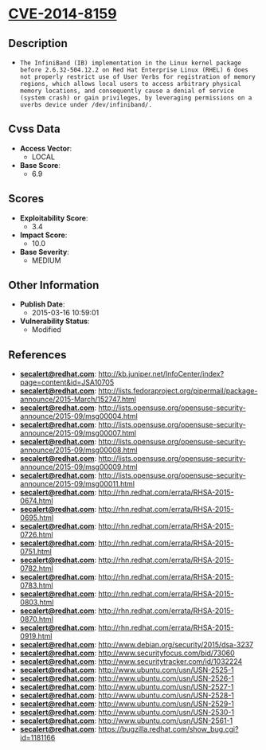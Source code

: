 
# [CVE-2014-8159](https://cve.mitre.org/cgi-bin/cvename.cgi?name=CVE-2014-8159)

## Description

- `The InfiniBand (IB) implementation in the Linux kernel package before 2.6.32-504.12.2 on Red Hat Enterprise Linux (RHEL) 6 does not properly restrict use of User Verbs for registration of memory regions, which allows local users to access arbitrary physical memory locations, and consequently cause a denial of service (system crash) or gain privileges, by leveraging permissions on a uverbs device under /dev/infiniband/.`

## Cvss Data

- **Access Vector**:
  - LOCAL
- **Base Score**:
  - 6.9

## Scores

- **Exploitability Score**:
  - 3.4
- **Impact Score**:
  - 10.0
- **Base Severity**:
  - MEDIUM

## Other Information

- **Publish Date**:
  - 2015-03-16 10:59:01
- **Vulnerability Status**:
  - Modified

## References

- **secalert@redhat.com**: http://kb.juniper.net/InfoCenter/index?page=content&id=JSA10705
- **secalert@redhat.com**: http://lists.fedoraproject.org/pipermail/package-announce/2015-March/152747.html
- **secalert@redhat.com**: http://lists.opensuse.org/opensuse-security-announce/2015-09/msg00004.html
- **secalert@redhat.com**: http://lists.opensuse.org/opensuse-security-announce/2015-09/msg00007.html
- **secalert@redhat.com**: http://lists.opensuse.org/opensuse-security-announce/2015-09/msg00008.html
- **secalert@redhat.com**: http://lists.opensuse.org/opensuse-security-announce/2015-09/msg00009.html
- **secalert@redhat.com**: http://lists.opensuse.org/opensuse-security-announce/2015-09/msg00011.html
- **secalert@redhat.com**: http://rhn.redhat.com/errata/RHSA-2015-0674.html
- **secalert@redhat.com**: http://rhn.redhat.com/errata/RHSA-2015-0695.html
- **secalert@redhat.com**: http://rhn.redhat.com/errata/RHSA-2015-0726.html
- **secalert@redhat.com**: http://rhn.redhat.com/errata/RHSA-2015-0751.html
- **secalert@redhat.com**: http://rhn.redhat.com/errata/RHSA-2015-0782.html
- **secalert@redhat.com**: http://rhn.redhat.com/errata/RHSA-2015-0783.html
- **secalert@redhat.com**: http://rhn.redhat.com/errata/RHSA-2015-0803.html
- **secalert@redhat.com**: http://rhn.redhat.com/errata/RHSA-2015-0870.html
- **secalert@redhat.com**: http://rhn.redhat.com/errata/RHSA-2015-0919.html
- **secalert@redhat.com**: http://www.debian.org/security/2015/dsa-3237
- **secalert@redhat.com**: http://www.securityfocus.com/bid/73060
- **secalert@redhat.com**: http://www.securitytracker.com/id/1032224
- **secalert@redhat.com**: http://www.ubuntu.com/usn/USN-2525-1
- **secalert@redhat.com**: http://www.ubuntu.com/usn/USN-2526-1
- **secalert@redhat.com**: http://www.ubuntu.com/usn/USN-2527-1
- **secalert@redhat.com**: http://www.ubuntu.com/usn/USN-2528-1
- **secalert@redhat.com**: http://www.ubuntu.com/usn/USN-2529-1
- **secalert@redhat.com**: http://www.ubuntu.com/usn/USN-2530-1
- **secalert@redhat.com**: http://www.ubuntu.com/usn/USN-2561-1
- **secalert@redhat.com**: https://bugzilla.redhat.com/show_bug.cgi?id=1181166

